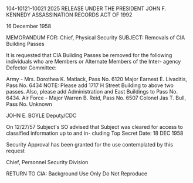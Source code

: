 104-10121-10021 2025 RELEASE UNDER THE PRESIDENT JOHN F. KENNEDY ASSASSINATION RECORDS ACT OF 1992

16 December 1958

MEMORANDUM FOR: Chief, Physical Security
SUBJECT: Removals of CIA Building Passes

It is requested that CIA Building Passes be removed for the
following individuals who are Members or Alternate Members of the Inter-
agency Defector Committee:

Army - Mrs. Dorothea K. Matlack, Pass No. 6120
Major Earnest E. Livaditis, Pass No. 6434
NOTE: Please add 1717 H Street Building to above
two passes. Also, please add Administration and East
Buildings to Pass No. 6434.
Air Force - Major Warren B. Reid, Pass No. 6507
Colonel Jas T. Bull, Pass No. Unknown

JOHN E. BOYLE
Deputy/CDC

On 12/27/57 Subject's SO advised
that Subject was cleared for access to
classified information up to and in-
cluding Top Secret
Date: 18 DEC 1958

Security Approval has been granted for
the use contemplated by this request

Chief, Personnel Security Division

RETURN TO CIA:
Background Use Only
Do Not Reproduce

